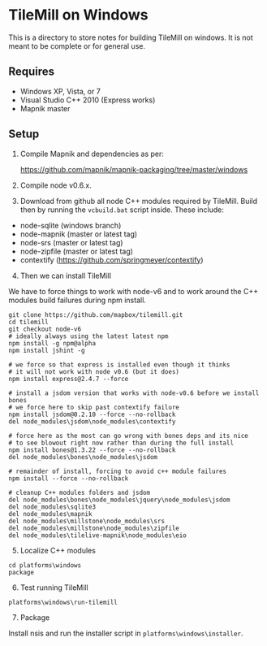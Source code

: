 # TileMill on Windows

This is a directory to store notes for building TileMill
on windows. It is not meant to be complete or for general use.

## Requires

 * Windows XP, Vista, or 7
 * Visual Studio C++ 2010 (Express works)
 * Mapnik master

## Setup

1) Compile Mapnik and dependencies as per:

    https://github.com/mapnik/mapnik-packaging/tree/master/windows

2) Compile node v0.6.x.

3) Download from github all node C++ modules required by TileMill. Build
then by running the `vcbuild.bat` script inside. These include:

 * node-sqlite (windows branch)
 * node-mapnik (master or latest tag)
 * node-srs (master or latest tag)
 * node-zipfile (master or latest tag)
 * contextify (https://github.com/springmeyer/contextify)

4) Then we can install TileMill

We have to force things to work with node-v6 and to work around
the C++ modules build failures during npm install.

```
git clone https://github.com/mapbox/tilemill.git
cd tilemill
git checkout node-v6
# ideally always using the latest latest npm
npm install -g npm@alpha
npm install jshint -g

# we force so that express is installed even though it thinks
# it will not work with node v0.6 (but it does)
npm install express@2.4.7 --force

# install a jsdom version that works with node-v0.6 before we install bones
# we force here to skip past contextify failure
npm install jsdom@0.2.10 --force --no-rollback
del node_modules\jsdom\node_modules\contextify

# force here as the most can go wrong with bones deps and its nice
# to see blowout right now rather than during the full install
npm install bones@1.3.22 --force --no-rollback
del node_modules\bones\node_modules\jsdom

# remainder of install, forcing to avoid c++ module failures
npm install --force --no-rollback

# cleanup C++ modules folders and jsdom
del node_modules\bones\node_modules\jquery\node_modules\jsdom
del node_modules\sqlite3
del node_modules\mapnik
del node_modules\millstone\node_modules\srs
del node_modules\millstone\node_modules\zipfile
del node_modules\tilelive-mapnik\node_modules\eio
```

5) Localize C++ modules


```
cd platforms\windows
package
```

6) Test running TileMill

```
platforms\windows\run-tilemill
```

7) Package

Install nsis and run the installer script in `platforms\windows\installer`.

